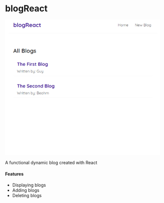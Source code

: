 # blogReact

![blogReact](readmeimg.PNG)

A functional dynamic blog created with React

#### Features
* Displaying blogs
* Adding blogs
* Deleting blogs